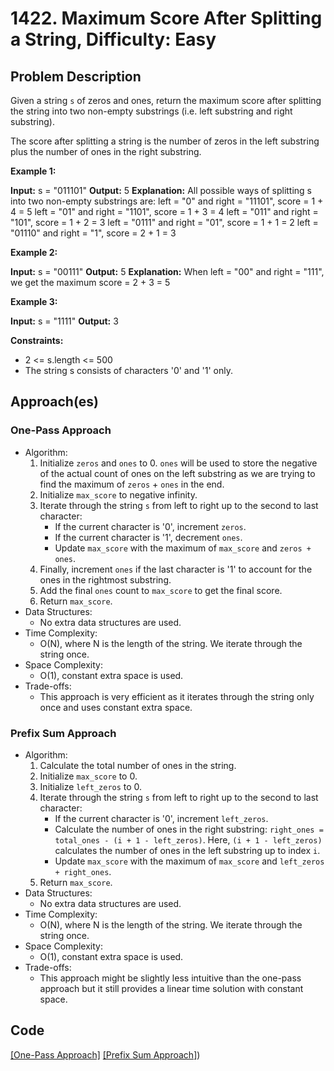 # 1422. Maximum Score After Splitting a String, Difficulty: Easy

## Problem Description

Given a string `s` of zeros and ones, return the maximum score after splitting the string into two non-empty substrings (i.e. left substring and right substring).

The score after splitting a string is the number of zeros in the left substring plus the number of ones in the right substring.

**Example 1:**

**Input:** s = "011101"
**Output:** 5
**Explanation:**
All possible ways of splitting s into two non-empty substrings are:
left = "0" and right = "11101", score = 1 + 4 = 5
left = "01" and right = "1101", score = 1 + 3 = 4
left = "011" and right = "101", score = 1 + 2 = 3
left = "0111" and right = "01", score = 1 + 1 = 2
left = "01110" and right = "1", score = 2 + 1 = 3

**Example 2:**

**Input:** s = "00111"
**Output:** 5
**Explanation:** When left = "00" and right = "111", we get the maximum score = 2 + 3 = 5

**Example 3:**

**Input:** s = "1111"
**Output:** 3

**Constraints:**

* 2 <= s.length <= 500
* The string s consists of characters '0' and '1' only.

## Approach(es)

### One-Pass Approach

* Algorithm:
    1. Initialize `zeros` and `ones` to 0. `ones` will be used to store the negative of the actual count of ones on the left substring as we are trying to find the maximum of `zeros` + `ones` in the end.
    2. Initialize `max_score` to negative infinity.
    3. Iterate through the string `s` from left to right up to the second to last character:
        * If the current character is '0', increment `zeros`.
        * If the current character is '1', decrement `ones`.
        * Update `max_score` with the maximum of `max_score` and `zeros + ones`.
    4. Finally, increment `ones` if the last character is '1' to account for the ones in the rightmost substring.
    5. Add the final `ones` count to `max_score` to get the final score.
    6. Return `max_score`.
* Data Structures:
  * No extra data structures are used.
* Time Complexity:
  * O(N), where N is the length of the string. We iterate through the string once.
* Space Complexity:
  * O(1), constant extra space is used.
* Trade-offs:
  * This approach is very efficient as it iterates through the string only once and uses constant extra space.

### Prefix Sum Approach

* Algorithm:
    1. Calculate the total number of ones in the string.
    2. Initialize `max_score` to 0.
    3. Initialize `left_zeros` to 0.
    4. Iterate through the string `s` from left to right up to the second to last character:
        * If the current character is '0', increment `left_zeros`.
        * Calculate the number of ones in the right substring: `right_ones = total_ones - (i + 1 - left_zeros)`. Here, `(i + 1 - left_zeros)` calculates the number of ones in the left substring up to index `i`.
        * Update `max_score` with the maximum of `max_score` and `left_zeros + right_ones`.
    5. Return `max_score`.
* Data Structures:
  * No extra data structures are used.
* Time Complexity:
  * O(N), where N is the length of the string. We iterate through the string once.
* Space Complexity:
  * O(1), constant extra space is used.
* Trade-offs:
  * This approach might be slightly less intuitive than the one-pass approach but it still provides a linear time solution with constant space.

## Code

[[One-Pass Approach]](./solution_one_pass.py)
[[Prefix Sum Approach]](./solution_prefix_sum.py))
